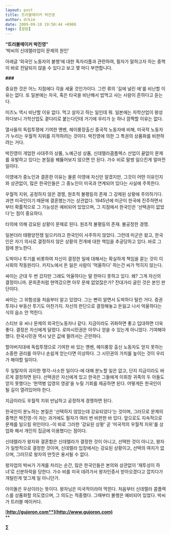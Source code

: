 ```yaml
---
layout: post
title: 트러블메이커 박진영
author: drkim
date: 2009-09-10 19:50:44 +0900
tags: [컬럼]
---
```

**“트러블메이커 박진영”**  
‘박씨의 신데렐라업이 문제의 원인’

아래글 ‘외국인 노동자의 불행’에 대한 독자리플과 관련하여, 필자가 말하고자 하는 중핵이 바로 전달되지 않을 수 있다고 보고 몇 마디 부연합니다.

**###**

중요한 것은 어느 지점에다 각을 세울 것인가이다. 그런 류의 '길에 널린 애'를 비난할 이유는 없다. 또 일본에는 자국, 혹은 타국을 비난해서 밥먹고 사는 사람이 흔하다고 듣는다. 

미즈노 역시 비난할 이유 없다. 먹고 살자고 하는 일인데 뭐. 일본에는 자학산업이 왕성하다보니 가학산업도 곁다리로 붙는다던데 거기에 우리가 눈 하나 깜짝할 이유는 없다. 

열사들의 독립투쟁에 기여한 옌벤, 헤이룽장출신 중국적 노동자에 비해, 미국적 노동자가 누리는 우월적 지위를 지적하려는 것이다. 박진영에 의한 그 특권의 상품화를 비판하려는 거다.

박진영이 개업한 사대주의 상품, 노예근성 상품, 신데렐라콤플렉스 산업이 끝없이 문제를 유발하고 있다는 본질을 꿰뚫어보지 않으면 안 된다. 가수 비로 말썽 일으킨게 얼마전 일이다. 

이영애가 중노인과 결혼한 이유는 물론 이영애 자신만 알겠지만, 그것이 어떤 이유인지와 상관없이, 많은 한국인들은 그 중노인이 미국과 연계되어 있다는 사실에 주목한다. 

우월적 지위, 공정하지 않은 경쟁, 원초적 불평등의 존재 그 강제된 상황에 주의하기다. 과연 미국인이기 때문에 결혼했는가는 상관없다. 1945년에 미군이 한국에 진주하면서부터 확률적으로 그 가능성은 예비되어 있었으며, 그 지점에서 한국인은 ‘선택권이 없었다’는 점이 중요하다. 

타의에 의해 강요된 상황이 문제로 된다. 원초적 불평등의 존재. 불공정한 경쟁.

일본더러 태평양전쟁 일으키라고 한국인이 사주하지 않았다. 그런데 미군은 왔고, 한국인은 자기 의사로 결정하지 않은 상황의 전개에 대한 책임을 추궁당하고 있다. 바로 그 점에 분노한다.

도박이나 투기를 비롯하여 자신이 결정한 일에 대해서는 확실하게 책임을 묻는 것이 이 사회의 작동원리다. 카지노에서 돈 잃은 사람이 '억울하다' 하는건 씨가 먹히지 않는다. 

싸이는 군대 두 번 갔지만 그래도 억울하다는 말 한마디 못하고 있다. 왜? 그게 자신의 결정이니까. 문희준처럼 현역갔으면 아무 문제 없었잖은가? 잔대가리 굴린 것은 본인 판단이다. 

싸이는 그 위험성을 처음부터 알고 있었다. 그는 뻔히 알면서 도박하다 털린 거다. 증권투자나 부동산 투기도 마찬가지. 자신의 판단으로 결정해놓고 돈잃고 나서 억울하다는 식의 읍소 안 먹힌다. 

스티브 유 씨나 문제의 외국인노동자나 같다. 지금이라도 귀화하면 좋고 입대하면 더욱 좋다. 결정은 자신에게 달렸다. 로마시민권은 아무나 얻을 수 있는게 아니었다. 기여해야 했다. 한국시민권 역시 낮은 값에 팔려서는 곤란하다. 

할아버지대에 독립투쟁으로 기여한 바 있는 옌벤, 헤이룽장 출신 노동자도 얻지 못하는 소중한 권리를 아무나 손쉽게 얻는다면 이상하다. 그 시민권의 가치를 높이는 것이 우리가 해야할 일이다.

두 일탈자의 괴이한 행각-사소한 일이다-에 대해 분노할 일은 없고, 단지 지금이라도 바르게 결정하면 된다. 선택권은 자신에게 있고 한국은 그들에게 이회창 귀족의 두 아들도 얻지 못했다는 ‘현역병 입영의 영광’을 누릴 기회를 제공하면 된다. 어떻게든 한국인이 될 길이 열려있어야 한다. 

지금이라도 우월적 지위 반납하고 공정하게 경쟁하면 된다.

한국인이 분노하는 본질은 '선택하지 않았는데 강요되었다'는 것이며, 그러므로 문제의 중핵은 박진영-이 자는 과거에도 필자가 여러 번 비판한 바 있다. 앞으로도 지속적으로 문제를 일으킬 위인이다.-이 바로 그러한 '강요된 상황' 곧 '미국적의 우월적 지위'를 상업화 해서 개인의 집금에 이용했다는 점이다.

신데렐라가 왕자와 결혼함은 신데렐라가 결정한 것이 아니고, 선택한 것이 아니고, 왕자가 일방적으로 결정한 것이며, 신데렐라 입장에서는 강요된 상황이고, 선택의 여지가 없으며, 그러므로 왕자의 딴짓은 용서될 수 없다.

왕자업의 박씨가 가게를 차리는 순간, 많은 한국인들은 본의와 상관없이 ‘재투성이 하녀’로 신분하락을 당한다. 가수 비를 미국 데려가서 왕자인증서 받아오겠다고 깝치다가 개털린게 엊그제 일 아니던가. 

아이돌은 우상이라는 뜻이다. 왕자님은 미국적이라야 먹힌다. 처음부터 신데렐라 콤플렉스를 상품화할 의도였으며, 그 의도는 적중했다. 그때부터 불행은 예비되어 있었다. 박씨가 트러블 메이커다. 

[**http://gujoron.com**](http://www.gujoron.com)**  
** 

**∑**